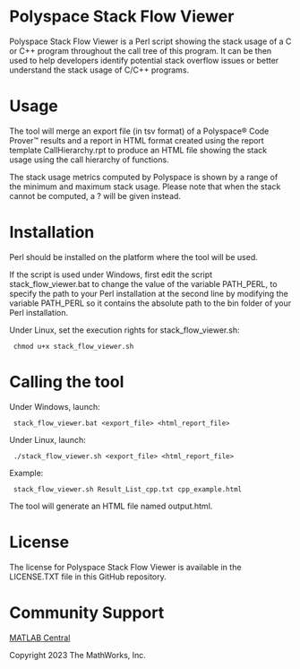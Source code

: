 # Polyspace Stack Flow Viewer

Polyspace Stack Flow Viewer is a Perl script showing the stack usage of a C or C++ program throughout the call tree of this program. 
It can be then used to help developers identify potential stack overflow issues or better understand the stack usage of C/C++ programs.

# Usage

The tool will merge an export file (in tsv format) of a Polyspace® Code Prover&trade; results and a report in HTML format created using the report template CallHierarchy.rpt to produce an HTML file showing the stack usage using the call hierarchy of functions.

The stack usage metrics computed by Polyspace is shown by a range of the minimum and maximum stack usage.
Please note that when the stack cannot be computed, a ? will be given instead.

# Installation

Perl should be installed on the platform where the tool will be used.

If the script is used under Windows, first edit the script stack_flow_viewer.bat to change the value of the variable PATH_PERL, to specify the path to your Perl installation at the second line by modifying the variable PATH_PERL so it contains the absolute path to the bin folder of your Perl installation.

Under Linux, set the execution rights for stack_flow_viewer.sh:
``` 
 chmod u+x stack_flow_viewer.sh
``` 

# Calling the tool

Under Windows, launch:

``` 
 stack_flow_viewer.bat <export_file> <html_report_file>
``` 

Under Linux, launch:

``` 
 ./stack_flow_viewer.sh <export_file> <html_report_file>
``` 

Example:

``` 
 stack_flow_viewer.sh Result_List_cpp.txt cpp_example.html
```

The tool will generate an HTML file named output.html.

# License

The license for Polyspace Stack Flow Viewer is available in the LICENSE.TXT file in this GitHub repository.

# Community Support

[MATLAB Central](https://www.mathworks.com/matlabcentral)

Copyright 2023 The MathWorks, Inc.
